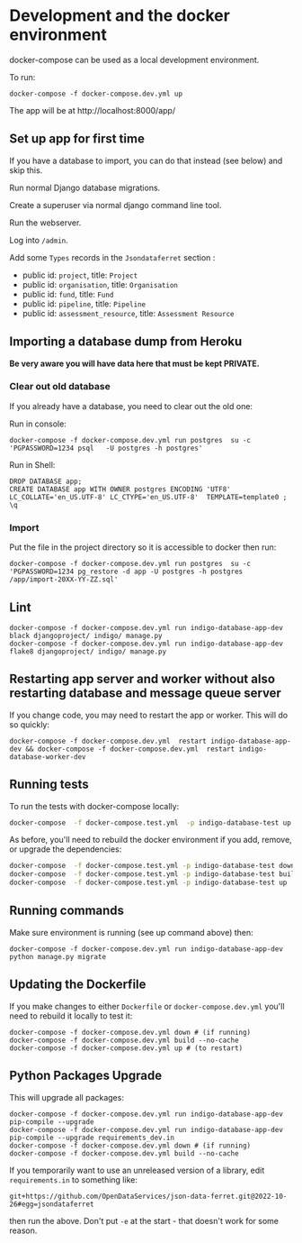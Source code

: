 # Development and the docker environment

docker-compose can be used as a local development environment.

To run:

```
docker-compose -f docker-compose.dev.yml up
```

The app will be at http://localhost:8000/app/

## Set up app for first time

If you have a database to import, you can do that instead (see below) and skip this.

Run normal Django database migrations.

Create a superuser via normal django command line tool.

Run the webserver.

Log into `/admin`.

Add some `Types` records in the `Jsondataferret` section :

* public id: `project`, title: `Project`
* public id: `organisation`, title: `Organisation`
* public id: `fund`, title: `Fund`
* public id: `pipeline`, title: `Pipeline`
* public id: `assessment_resource`, title: `Assessment Resource`

## Importing a database dump from Heroku

**Be very aware you will have data here that must be kept PRIVATE.**

### Clear out old database

If you already have a database, you need to clear out the old one:

Run in console:

```
docker-compose -f docker-compose.dev.yml run postgres  su -c 'PGPASSWORD=1234 psql   -U postgres -h postgres'
```

Run in Shell:

```
DROP DATABASE app;
CREATE DATABASE app WITH OWNER postgres ENCODING 'UTF8'  LC_COLLATE='en_US.UTF-8' LC_CTYPE='en_US.UTF-8'  TEMPLATE=template0 ;
\q
```

### Import

Put the file in the project directory so it is accessible to docker then run:

```
docker-compose -f docker-compose.dev.yml run postgres  su -c 'PGPASSWORD=1234 pg_restore -d app -U postgres -h postgres   /app/import-20XX-YY-ZZ.sql'
```

## Lint

```
docker-compose -f docker-compose.dev.yml run indigo-database-app-dev black djangoproject/ indigo/ manage.py
docker-compose -f docker-compose.dev.yml run indigo-database-app-dev flake8 djangoproject/ indigo/ manage.py
```

## Restarting app server and worker without also restarting database and message queue server

If you change code, you may need to restart the app or worker. This will do so quickly:

```
docker-compose -f docker-compose.dev.yml  restart indigo-database-app-dev && docker-compose -f docker-compose.dev.yml  restart indigo-database-worker-dev
```

## Running tests

To run the tests with docker-compose locally:

```bash
docker-compose  -f docker-compose.test.yml  -p indigo-database-test up
```

As before, you'll need to rebuild the docker environment if you add, remove, or upgrade the dependencies:

```bash
docker-compose  -f docker-compose.test.yml -p indigo-database-test down
docker-compose  -f docker-compose.test.yml -p indigo-database-test build --no-cache
docker-compose  -f docker-compose.test.yml -p indigo-database-test up
```

## Running commands

Make sure environment is running (see up command above) then:

```
docker-compose -f docker-compose.dev.yml run indigo-database-app-dev python manage.py migrate
```

## Updating the Dockerfile

If you make changes to either `Dockerfile` or `docker-compose.dev.yml` you'll need to rebuild it locally to test it:

```
docker-compose -f docker-compose.dev.yml down # (if running)
docker-compose -f docker-compose.dev.yml build --no-cache
docker-compose -f docker-compose.dev.yml up # (to restart)
```

## Python Packages Upgrade

This will upgrade all packages:

```
docker-compose -f docker-compose.dev.yml run indigo-database-app-dev pip-compile --upgrade
docker-compose -f docker-compose.dev.yml run indigo-database-app-dev pip-compile --upgrade requirements_dev.in
docker-compose -f docker-compose.dev.yml down # (if running)
docker-compose -f docker-compose.dev.yml build --no-cache
```

If you temporarily want to use an unreleased version of a library, edit `requirements.in` to something like:

```
git+https://github.com/OpenDataServices/json-data-ferret.git@2022-10-26#egg=jsondataferret
```

then run the above. Don't put `-e` at the start - that doesn't work for some reason.

